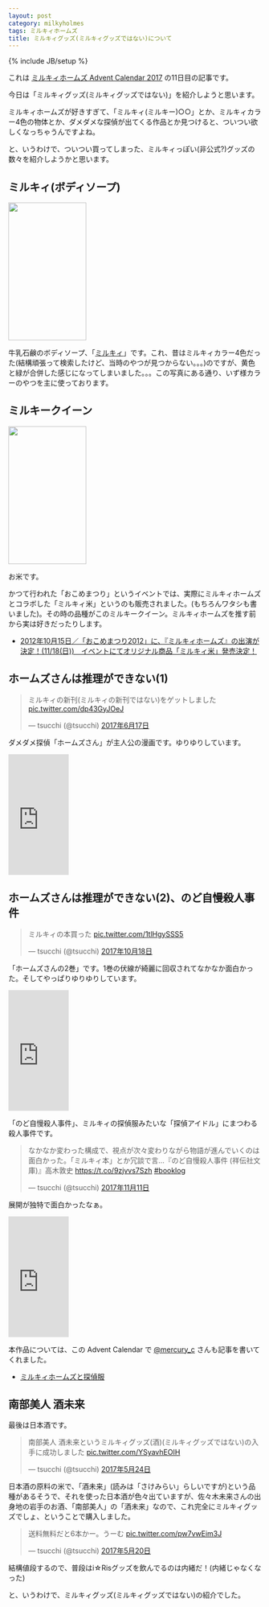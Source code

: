 ```yaml
---
layout: post
category: milkyholmes
tags: ミルキィホームズ
title: ミルキィグッズ(ミルキィグッズではない)について
---
```

{% include JB/setup %}

これは [ミルキィホームズ Advent Calendar 2017](https://adventar.org/calendars/2411) の11日目の記事です。

今日は「ミルキィグッズ(ミルキィグッズではない)」を紹介しようと思います。

ミルキィホームズが好きすぎて、「ミルキィ(ミルキー)○○」とか、ミルキィカラー4色の物体とか、ダメダメな探偵が出てくる作品とか見つけると、ついつい欲しくなっちゃうんですよね。

と、いうわけで、ついつい買ってしまった、ミルキィっぽい(非公式?)グッズの数々を紹介しようかと思います。

## ミルキィ(ボディソープ)

<img width="155" height="274" src="https://lh3.googleusercontent.com/1y29EFBkUtrhIX9VljOb1fl6sp3pevIw6eKe6BGUCbdXE1ViZXvC9V9leydOFsceLbEMAcNMH-bzwvIgL9wEkEj7Tk4vQUlA5felxPyE0ATqT4SzbI4tYOGyEL0eT-RBfb6hywOUQA--dL-znkR7M2FdZ5LBLejEw0L-yGIPguPQCZC-881uDtkySxbz36kZz5aHNSyCY6fhjExdA5FRVB3J9JsisoE7K5Q2j7DqQzUKeVM6DZuuhUyKG-tECejLSLQ0N0Qnp-3TnvTPGQA2g__3vaDOoOEiFVfz10jJfkQAZ8Zhz-8_7n_r5VgTIUtN0lyad882pA5AcAwHtqyqrRWeBkAQn_rn1RZK0eDXzD9-BfKmLZ4YDA7F8IKRpw7WwHb5wFk_Rn_7qv-cQL9i0NNgHhFWczOsFPtOLVQRChvrDy0TPm3bFDCGTRKD8sTXpSV3CfwTyVqb7N4f6cnilhM4Sza7m3cs3PqIcY247K4kuBaTaaee4EI15RdHSdvt8RJQMjyObk5EwRVNfG1IDKxmDyMolTFZ4bw-ONDVSKVTbBBG7_7Fh1TxDtb645GF4HZmy6DSssfBXozLA9S0vD3RxFc7Z-34HLTA2EnY9ZoBQ6GvUx92Ya4NGRax8UDyzqjspkpWUTrh39yQGGDbytXnJHt5FpS3VGs=w310-h548-no">

牛乳石鹸のボディソープ、「[ミルキィ](https://www.cow-soap.co.jp/products/brand/milky-bodysoap-series/)」です。これ、昔はミルキィカラー4色だった(結構頑張って検索したけど、当時のやつが見つからない。。。)のですが、黄色と緑が合併した感じになってしまいました。。。この写真にある通り、いず様カラーのやつを主に使っております。

## ミルキークイーン

<img width="155" height="274" src="https://lh3.googleusercontent.com/WWLgSpINI5zE55aBlqypqv5DP9xdqcb7PAI3oXTnSxqp8LVapUxPqgpyi4p1SFX9x_lLIJ0tH8CH-z6cFFOvsMYUEbm4PMkIz0oNmqFkXVs6j88tlTC-GVVpLTGrvH_VD9tiHCXbXxpWx9Deq_i3xCRtcsBzUDlxX0DKlf_P6CasDYNmbuH8XFHclrDLU-nxfxg3RyjLpDu6psWKmvuT9sef4lSftAQYJLBIk-K2iTSrwSng39d2TUgpvswCYYcmDwL1EFxeLpvc3qZilfXPtQlM6w4rDUvBSSNSToDepEC5iyKSdk5B6-7rxOb_PPTMy3QJD9FjVWZ7cM3QrKoOi-1iku8lcSka-N_r7MOM7eO1CNfIP2nPK9CgkyrClSn7VOrGUAbqOg6_tqTxHBDyj1epWov7OMW6oJnSbY0SEMuljT_veWLxfY5nAc2ttggw5Kn0W3fYTCclvpt-jJ1yqzgJa02MmvZgO9jORRdCdw-VOW9ZjYVZaFMiZwKmrU_kWhqBdhqO7Fxri_qUmCxmoz-SO4bYMGXlRAuAdaPUMOZZMNxoiCxGi2e40lhS5apRcxQONp9U9t3lx1QUpcQP8sB3x8XuFD8NmLpmp9xkA4SQqD02yAZBENcCTm-ywUJX0peK3OOdIQ9hQ5fqx0pVOFlBAH55bKPBWNE=w310-h548-no">

お米です。

かつて行われた「おこめまつり」というイベントでは、実際にミルキィホームズとコラボした「ミルキィ米」というのも販売されました。(もちろんワタシも書いました)。その時の品種がこのミルキークイーン。ミルキィホームズを推す前から実は好きだったりします。

+ [2012年10月15日／「おこめまつり2012」に、『ミルキィホームズ』の出演が決定！(11/18(日))　イベントにてオリジナル商品「ミルキィ米」発売決定！](http://milky-holmes.com/news/2012/10/15/853)


## ホームズさんは推理ができない(1)

<blockquote class="twitter-tweet" data-lang="ja"><p lang="ja" dir="ltr">ミルキィの新刊(ミルキィの新刊ではない)をゲットしました <a href="https://t.co/dp43GyJOeJ">pic.twitter.com/dp43GyJOeJ</a></p>&mdash; tsucchi (@tsucchi) <a href="https://twitter.com/tsucchi/status/876004969316442112?ref_src=twsrc%5Etfw">2017年6月17日</a></blockquote>
<script async src="https://platform.twitter.com/widgets.js" charset="utf-8"></script>

ダメダメ探偵「ホームズさん」が主人公の漫画です。ゆりゆりしています。

<iframe style="width:120px;height:240px;" marginwidth="0" marginheight="0" scrolling="no" frameborder="0" src="https://rcm-fe.amazon-adsystem.com/e/cm?ref=qf_sp_asin_til&t=tsucchisblog-22&m=amazon&o=9&p=8&l=as1&IS2=1&detail=1&asins=4758076952&linkId=d431da2201d8fd6ef98392fad09917c5&bc1=000000&lt1=_blank&fc1=333333&lc1=0066c0&bg1=ffffff&f=ifr">
</iframe>


## ホームズさんは推理ができない(2)、のど自慢殺人事件

<blockquote class="twitter-tweet" data-lang="ja"><p lang="ja" dir="ltr">ミルキィの本買った <a href="https://t.co/1tlHgySSS5">pic.twitter.com/1tlHgySSS5</a></p>&mdash; tsucchi (@tsucchi) <a href="https://twitter.com/tsucchi/status/920639062804905984?ref_src=twsrc%5Etfw">2017年10月18日</a></blockquote>
<script async src="https://platform.twitter.com/widgets.js" charset="utf-8"></script>

「ホームズさんの2巻」です。1巻の伏線が綺麗に回収されてなかなか面白かった。そしてやっぱりゆりゆりしています。

<iframe style="width:120px;height:240px;" marginwidth="0" marginheight="0" scrolling="no" frameborder="0" src="https://rcm-fe.amazon-adsystem.com/e/cm?ref=qf_sp_asin_til&t=tsucchisblog-22&m=amazon&o=9&p=8&l=as1&IS2=1&detail=1&asins=4758077401&linkId=603420b7776b335b89c0555b4851ff4f&bc1=000000&lt1=_blank&fc1=333333&lc1=0066c0&bg1=ffffff&f=ifr">
</iframe>

「のど自慢殺人事件」、ミルキィの探偵服みたいな「探偵アイドル」にまつわる殺人事件です。

<blockquote class="twitter-tweet" data-lang="ja"><p lang="ja" dir="ltr">なかなか変わった構成で、視点が次々変わりながら物語が進んでいくのは面白かった。「ミルキィ本」とか冗談で言...『のど自慢殺人事件 (祥伝社文庫)』高木敦史  <a href="https://t.co/9zjvvs7Szh">https://t.co/9zjvvs7Szh</a> <a href="https://twitter.com/hashtag/booklog?src=hash&amp;ref_src=twsrc%5Etfw">#booklog</a></p>&mdash; tsucchi (@tsucchi) <a href="https://twitter.com/tsucchi/status/929275514245718016?ref_src=twsrc%5Etfw">2017年11月11日</a></blockquote>
<script async src="https://platform.twitter.com/widgets.js" charset="utf-8"></script>

展開が独特で面白かったなぁ。

<iframe style="width:120px;height:240px;" marginwidth="0" marginheight="0" scrolling="no" frameborder="0" src="https://rcm-fe.amazon-adsystem.com/e/cm?ref=qf_sp_asin_til&t=tsucchisblog-22&m=amazon&o=9&p=8&l=as1&IS2=1&detail=1&asins=4396343604&linkId=3d7e02dc3b1aa6c367e5c953cce74c16&bc1=000000&lt1=_blank&fc1=333333&lc1=0066c0&bg1=ffffff&f=ifr">
</iframe>

本作品については、この Advent Calendar で [@mercury_c](https://twitter.com/mercury_c) さんも記事を書いてくれました。

+ [ミルキィホームズと探偵服](http://mercury-c.hateblo.jp/entry/2017/12/06/202547)

## 南部美人 酒未来

最後は日本酒です。

<blockquote class="twitter-tweet" data-lang="ja"><p lang="ja" dir="ltr">南部美人 酒未来というミルキィグッズ(酒)(ミルキィグッズではない)の入手に成功しました <a href="https://t.co/YSyavhEOIH">pic.twitter.com/YSyavhEOIH</a></p>&mdash; tsucchi (@tsucchi) <a href="https://twitter.com/tsucchi/status/867343950796906496?ref_src=twsrc%5Etfw">2017年5月24日</a></blockquote>
<script async src="https://platform.twitter.com/widgets.js" charset="utf-8"></script>

日本酒の原料の米で、「酒未来」(読みは「さけみらい」らしいですが)という品種があるそうで、それを使った日本酒が色々出ていますが、佐々木未来さんの出身地の岩手のお酒、「南部美人」の「酒未来」なので、これ完全にミルキィグッズでしょ、ということで購入しました。

<blockquote class="twitter-tweet" data-lang="ja"><p lang="ja" dir="ltr">送料無料だと6本かー。うーむ <a href="https://t.co/pw7vwEim3J">pic.twitter.com/pw7vwEim3J</a></p>&mdash; tsucchi (@tsucchi) <a href="https://twitter.com/tsucchi/status/865795438816903168?ref_src=twsrc%5Etfw">2017年5月20日</a></blockquote>
<script async src="https://platform.twitter.com/widgets.js" charset="utf-8"></script>

結構値段するので、普段はi☆Risグッズを飲んでるのは内緒だ！(内緒じゃなくなった)

と、いうわけで、ミルキィグッズ(ミルキィグッズではない)の紹介でした。
